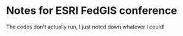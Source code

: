 # Notes for ESRI FedGIS conference
The codes don't actually run, I just noted down whatever I could! 
